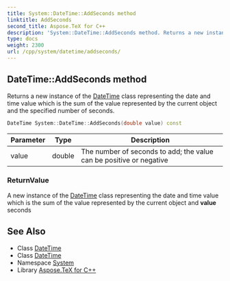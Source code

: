 ```yaml
---
title: System::DateTime::AddSeconds method
linktitle: AddSeconds
second_title: Aspose.TeX for C++
description: 'System::DateTime::AddSeconds method. Returns a new instance of the DateTime class representing the date and time value which is the sum of the value represented by the current object and the specified number of seconds in C++.'
type: docs
weight: 2300
url: /cpp/system/datetime/addseconds/
---
```

## DateTime::AddSeconds method


Returns a new instance of the [DateTime](../) class representing the date and time value which is the sum of the value represented by the current object and the specified number of seconds.

```cpp
DateTime System::DateTime::AddSeconds(double value) const
```


| Parameter | Type | Description |
| --- | --- | --- |
| value | double | The number of seconds to add; the value can be positive or negative |

### ReturnValue

A new instance of the [DateTime](../) class representing the date and time value which is the sum of the value represented by the current object and **value** seconds

## See Also

* Class [DateTime](../)
* Class [DateTime](../)
* Namespace [System](../../)
* Library [Aspose.TeX for C++](../../../)
